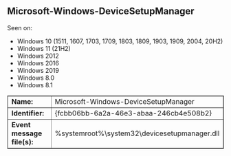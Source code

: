## Microsoft-Windows-DeviceSetupManager

Seen on:
* Windows 10 (1511, 1607, 1703, 1709, 1803, 1809, 1903, 1909, 2004, 20H2)
* Windows 11 (21H2)
* Windows 2012
* Windows 2016
* Windows 2019
* Windows 8.0
* Windows 8.1

<table border="1" class="docutils">
  <tbody>
    <tr>
      <td><b>Name:</b></td>
      <td>Microsoft-Windows-DeviceSetupManager</td>
    </tr>
    <tr>
      <td><b>Identifier:</b></td>
      <td>{fcbb06bb-6a2a-46e3-abaa-246cb4e508b2}</td>
    </tr>
    <tr>
      <td><b>Event message file(s):</b></td>
      <td>%systemroot%\system32\devicesetupmanager.dll</td>
    </tr>
  </tbody>
</table>

&nbsp;

